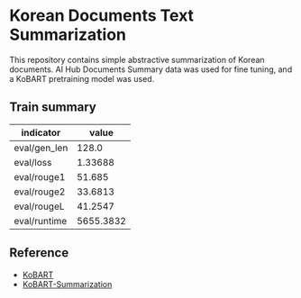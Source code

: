 # Korean Documents Text Summarization
This repository contains simple abstractive summarization of Korean documents. AI Hub Documents Summary data was used for fine tuning, and a KoBART pretraining model was used.


## Train summary
|indicator|value|
|------|---|
|eval/gen_len|128.0|
|eval/loss|1.33688|
|eval/rouge1|51.685|
|eval/rouge2|33.6813|
|eval/rougeL|41.2547|
|eval/runtime|5655.3832|


## Reference
* [KoBART](https://github.com/SKT-AI/KoBART)
* [KoBART-Summarization](https://github.com/seujung/KoBART-summarization)